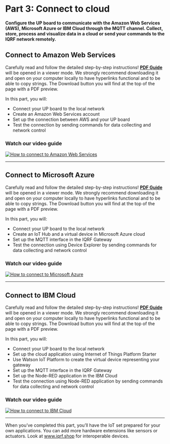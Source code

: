 # Part 3: Connect to cloud

**Configure the UP board to communicate with the Amazon Web Services (AWS), Microsoft Azure or IBM Cloud through the MQTT channel. Collect, store, process and visualize data in a cloud or send your commands to the IQRF network remotely.**

## Connect to Amazon Web Services

Carefully read and follow the detailed step-by-step instructions! **[PDF Guide](https://github.com/iqrfsdk/iot-starter-kit/tree/master/install/pdf/iqrf-part3a.pdf)** will be opened in a viewer mode. We strongly recommend downloading it and open on your computer locally to have hyperlinks functional and to be able to copy strings. The Download button you will find at the top of the page with a PDF preview.

In this part, you will:

*	Connect your UP board to the local network
*	Create an Amazon Web Services account
*	Set up the connection between AWS and your UP board
*	Test the connection by sending commands for data collecting and network control

### Watch our video guide

[![How to connect to Amazon Web Services](https://img.youtube.com/vi/Z9R2vdaw3KA/0.jpg)](https://www.youtube.com/watch?v=Z9R2vdaw3KA "Part3: AWS IoT")

---

## Connect to Microsoft Azure

Carefully read and follow the detailed step-by-step instructions! **[PDF Guide](https://github.com/iqrfsdk/iot-starter-kit/tree/master/install/pdf/iqrf-part3b.pdf)** will be opened in a viewer mode. We strongly recommend downloading it and open on your computer locally to have hyperlinks functional and to be able to copy strings. The Download button you will find at the top of the page with a PDF preview.

In this part, you will:

*	Connect your UP board to the local network
*	Create an IoT Hub and a virtual device in Microsoft Azure cloud
*	Set up the MQTT interface in the IQRF Gateway
*	Test the connection using Device Explorer by sending commands for data collecting and network control

### Watch our video guide

[![How to connect to Microsoft Azure](https://img.youtube.com/vi/SIBoTrYwR2g/0.jpg)](https://www.youtube.com/watch?v=SIBoTrYwR2g "Part3: Microsoft Azure")

---

## Connect to IBM Cloud

Carefully read and follow the detailed step-by-step instructions! **[PDF Guide](https://github.com/iqrfsdk/iot-starter-kit/tree/master/install/pdf/iqrf-part3c.pdf)** will be opened in a viewer mode. We strongly recommend downloading it and open on your computer locally to have hyperlinks functional and to be able to copy strings. The Download button you will find at the top of the page with a PDF preview.

In this part, you will:

*	Connect your UP board to the local network
*	Set up the cloud application using Internet of Things Platform Starter
*	Use Watson IoT Platform to create the virtual device representing your gateway
*	Set up the MQTT interface in the IQRF Gateway
*	Set up the Node-RED application in the IBM Cloud
*	Test the connection using Node-RED application by sending commands for data collecting and network control

### Watch our video guide

[![How to connect to IBM Cloud](https://img.youtube.com/vi/xoAReOyrkZ4/0.jpg)](https://www.youtube.com/watch?v=xoAReOyrkZ4 "Part3: IBM Cloud")

---

When you’ve completed this part, you’ll have the IoT set prepared for your own applications. You can add more hardware extensions like sensors or actuators. Look at www.iqrf.shop for interoperable devices.
